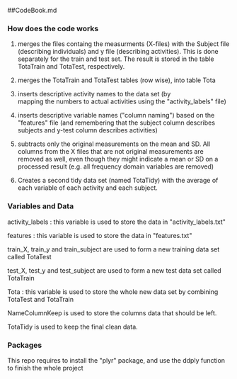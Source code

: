 ##CodeBook.md
### How does the code works
 1) merges the files containg the measurments (X-files) with the Subject
 file (describing individuals) and y file (describing activities). This is
 done separately for the train and test set. The result is stored in the table
 TotaTrain and TotaTest, respectively.

 2) merges the TotaTrain and TotaTest tables (row wise), into table Tota

 3) inserts descriptive activity names to the data set (by  
 mapping the numbers to actual activities using the "activity_labels" file)

 4) inserts descriptive variable names ("column naming") based on the 
 "features" file (and remembering that the subject column describes subjects
 and y-test column describes activities)

 5) subtracts only the original measurements on the mean and SD. All columns 
 from the X files that are not original measurements are removed as well, 
 even though they might indicate a mean or SD on a processed result
 (e.g. all frequency domain variables are removed)

 6) Creates a second tidy data set (named TotaTidy) with the average of each
 variable of each activity and each subject.

### Variables and Data
activity_labels :  this variable is used to store the data in "activity_labels.txt"

features : this variable is used to store the data in "features.txt"

train_X, train_y and train_subject are used to form a new training data set called TotaTest

test_X, test_y and test_subject are used to form a new test data set called TotaTrain

Tota : this variable is used to store the whole new data set by combining TotaTest and TotaTrain

NameColumnKeep is used to store the columns data that should be left.

TotaTidy is used to keep the final clean data.

### Packages
This repo requires to install the "plyr" package, and use the ddply function to finish the whole project


